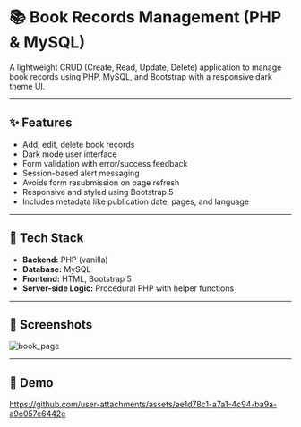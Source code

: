 # 📚 Book Records Management (PHP & MySQL)

A lightweight CRUD (Create, Read, Update, Delete) application to manage book records using PHP, MySQL, and Bootstrap with a responsive dark theme UI.

---

## ✨ Features

- Add, edit, delete book records
- Dark mode user interface
- Form validation with error/success feedback
- Session-based alert messaging
- Avoids form resubmission on page refresh
- Responsive and styled using Bootstrap 5
- Includes metadata like publication date, pages, and language

---

## 🧰 Tech Stack

- **Backend:** PHP (vanilla)
- **Database:** MySQL
- **Frontend:** HTML, Bootstrap 5
- **Server-side Logic:** Procedural PHP with helper functions

---

## 📸 Screenshots

![book_page](https://github.com/user-attachments/assets/d66ad0a0-ead9-49cc-9753-39f0bd29affe)

---

## 🎥 Demo

https://github.com/user-attachments/assets/ae1d78c1-a7a1-4c94-ba9a-a9e057c6442e



